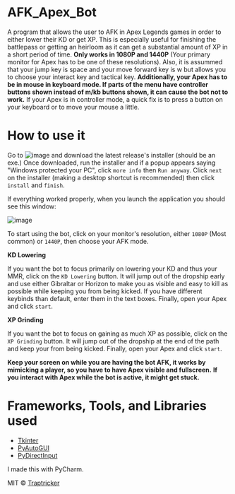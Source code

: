 # AFK_Apex_Bot
A program that allows the user to AFK in Apex Legends games in order to either lower their KD or get XP. This is especially useful for finishing the battlepass or getting an heirloom as it can get a substantial amount of XP in a short period of time. **Only works in 1080P and 1440P** (Your primary monitor for Apex has to be one of these resolutions). Also, it is assummed that your jump key is space and your move forward key is w but allows you to choose your interact key and tactical key. **Additionally, your Apex has to be in mouse in keyboard mode. If parts of the menu have controller buttons shown instead of m/kb buttons shown, it can cause the bot not to work.** If your Apex is in controller mode, a quick fix is to press a button on your keyboard or to move your mouse a little.

# How to use it
Go to ![image](https://user-images.githubusercontent.com/85963782/150718639-bec6b20b-f788-4d28-9315-25d33103b6ca.png) and download the latest release's installer (should be an exe.) Once downloaded, run the installer and if a popup appears saying "Windows protected your PC", click `more info` then `Run anyway`. Click `next` on the installer (making a desktop shortcut is recommended) then click `install` and `finish`.

If everything worked properly, when you launch the application you should see this window:

![image](https://user-images.githubusercontent.com/85963782/150719005-7336ae4a-a10d-448a-9685-f751ce58c4c0.png)

To start using the bot, click on your monitor's resolution, either `1080P` (Most common) or `1440P`, then choose your AFK mode.

**KD Lowering**

If you want the bot to focus primarily on lowering your KD and thus your MMR, click on the `KD Lowering` button. It will jump out of the dropship early and use either Gibraltar  or Horizon to make you as visible and easy to kill as possible while keeping you from being kicked. If you have different keybinds than default, enter them in the text boxes. Finally, open your Apex and click `start`. 

**XP Grinding**

If you want the bot to focus on gaining as much XP as possible, click on the `XP Grinding` button. It will jump out of the dropship at the end of the path and keep your from being kicked. Finally, open your Apex and click `start`.

**Keep your screen on while you are having the bot AFK, it works by mimicking a player, so you have to have Apex visible and fullscreen.**
**If you interact with Apex while the bot is active, it might get stuck.**

# Frameworks, Tools, and Libraries used
- [Tkinter](https://docs.python.org/3/library/tkinter.html)
- [PyAutoGUI](https://pyautogui.readthedocs.io/en/latest/)
- [PyDirectInput](https://pypi.org/project/PyDirectInput/)

I made this with PyCharm.

MIT © [Traptricker](https://github.com/Traptricker)
